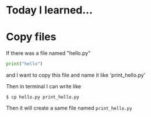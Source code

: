 # Today I learned...

# Copy files

If there was a file named "hello.py"

```py
print("hello")
```

and I want to copy this file and name it like 'print_hello.py'

Then in terminal I can write like 

```
$ cp hello.py print_hello.py
```

Then it will create a same file named `print_hello.py`
